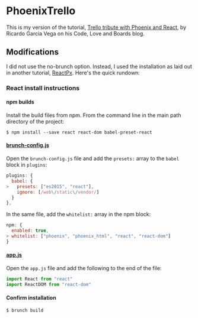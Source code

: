 # PhoenixTrello

This is my version of the tutorial, [Trello tribute with Phoenix and React](http://codeloveandboards.com/blog/2016/01/04/trello-tribute-with-phoenix-and-react-pt-1/), by Ricardo Garcia Vega on his Code, Love and Boards blog.

## Modifications

I did not use the no-brunch option. Instead, I used the installation as laid out in another tutorial, [ReactPx](https://github.com/davelively14/reactpx).  Here's the quick rundown:

### React install instructions

#### npm builds
Install the build files from npm.  From the command line in the main path directory of the project:

```
$ npm install --save react react-dom babel-preset-react
```

#### [brunch-config.js](/brunch-config.js)
Open the `brunch-config.js` file and add the `presets:` array to the `babel` block in `plugins`:
```javascript
plugins: {
  babel: {
>   presets: ["es2015", "react"],
    ignore: [/web\/static\/vendor/]
  }
},
```

In the same file, add the `whitelist:` array in the npm block:
```javascript
npm: {
  enabled: true,
> whitelist: ["phoenix", "phoenix_html", "react", "react-dom"]
}
```

#### [app.js](/web/static/js/app.js)
Open the `app.js` file and add the following to the end of the file:
```javascript
import React from "react"
import ReactDOM from "react-dom"
```

#### Confirm installation
```
$ brunch build
```
